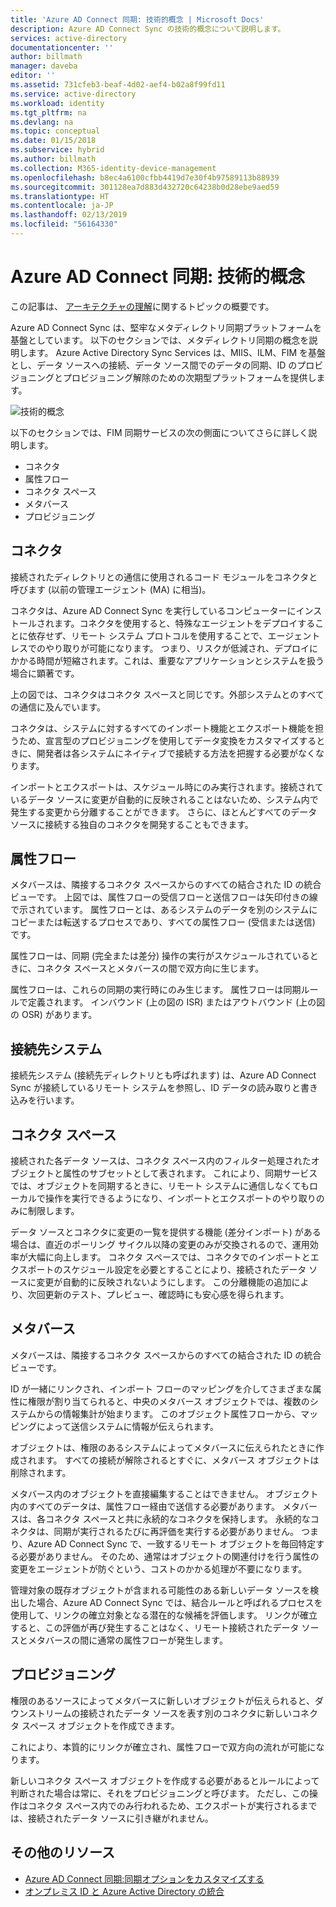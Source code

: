 ```yaml
---
title: 'Azure AD Connect 同期: 技術的概念 | Microsoft Docs'
description: Azure AD Connect Sync の技術的概念について説明します。
services: active-directory
documentationcenter: ''
author: billmath
manager: daveba
editor: ''
ms.assetid: 731cfeb3-beaf-4d02-aef4-b02a8f99fd11
ms.service: active-directory
ms.workload: identity
ms.tgt_pltfrm: na
ms.devlang: na
ms.topic: conceptual
ms.date: 01/15/2018
ms.subservice: hybrid
ms.author: billmath
ms.collection: M365-identity-device-management
ms.openlocfilehash: b8ec4a6100cfbb4419d7e30f4b97589113b88939
ms.sourcegitcommit: 301128ea7d883d432720c64238b0d28ebe9aed59
ms.translationtype: HT
ms.contentlocale: ja-JP
ms.lasthandoff: 02/13/2019
ms.locfileid: "56164330"
---
```

# <a name="azure-ad-connect-sync-technical-concepts"></a>Azure AD Connect 同期: 技術的概念
この記事は、 [アーキテクチャの理解](how-to-connect-sync-technical-concepts.md)に関するトピックの概要です。

Azure AD Connect Sync は、堅牢なメタディレクトリ同期プラットフォームを基盤としています。
以下のセクションでは、メタディレクトリ同期の概念を説明します。
Azure Active Directory Sync Services は、MIIS、ILM、FIM を基盤とし、データ ソースへの接続、データ ソース間でのデータの同期、ID のプロビジョニングとプロビジョニング解除のための次期型プラットフォームを提供します。

![技術的概念](./media/how-to-connect-sync-technical-concepts/scenario.png)

以下のセクションでは、FIM 同期サービスの次の側面についてさらに詳しく説明します。

* コネクタ
* 属性フロー
* コネクタ スペース
* メタバース
* プロビジョニング

## <a name="connector"></a>コネクタ
接続されたディレクトリとの通信に使用されるコード モジュールをコネクタと呼びます (以前の管理エージェント (MA) に相当)。

コネクタは、Azure AD Connect Sync を実行しているコンピューターにインストールされます。コネクタを使用すると、特殊なエージェントをデプロイすることに依存せず、リモート システム プロトコルを使用することで、エージェントレスでのやり取りが可能になります。 つまり、リスクが低減され、デプロイにかかる時間が短縮されます。これは、重要なアプリケーションとシステムを扱う場合に顕著です。

上の図では、コネクタはコネクタ スペースと同じです。外部システムとのすべての通信に及んでいます。

コネクタは、システムに対するすべてのインポート機能とエクスポート機能を担うため、宣言型のプロビジョニングを使用してデータ変換をカスタマイズするときに、開発者は各システムにネイティブで接続する方法を把握する必要がなくなります。

インポートとエクスポートは、スケジュール時にのみ実行されます。接続されているデータ ソースに変更が自動的に反映されることはないため、システム内で発生する変更から分離することができます。 さらに、ほとんどすべてのデータ ソースに接続する独自のコネクタを開発することもできます。

## <a name="attribute-flow"></a>属性フロー
メタバースは、隣接するコネクタ スペースからのすべての結合された ID の統合ビューです。 上図では、属性フローの受信フローと送信フローは矢印付きの線で示されています。 属性フローとは、あるシステムのデータを別のシステムにコピーまたは転送するプロセスであり、すべての属性フロー (受信または送信) です。

属性フローは、同期 (完全または差分) 操作の実行がスケジュールされているときに、コネクタ スペースとメタバースの間で双方向に生じます。

属性フローは、これらの同期の実行時にのみ生じます。 属性フローは同期ルールで定義されます。 インバウンド (上の図の ISR) またはアウトバウンド (上の図の OSR) があります。

## <a name="connected-system"></a>接続先システム
接続先システム (接続先ディレクトリとも呼ばれます) は、Azure AD Connect Sync が接続しているリモート システムを参照し、ID データの読み取りと書き込みを行います。

## <a name="connector-space"></a>コネクタ スペース
接続された各データ ソースは、コネクタ スペース内のフィルター処理されたオブジェクトと属性のサブセットとして表されます。
これにより、同期サービスでは、オブジェクトを同期するときに、リモート システムに通信しなくてもローカルで操作を実行できるようになり、インポートとエクスポートのやり取りのみに制限します。

データ ソースとコネクタに変更の一覧を提供する機能 (差分インポート) がある場合は、直近のポーリング サイクル以降の変更のみが交換されるので、運用効率が大幅に向上します。 コネクタ スペースでは、コネクタでのインポートとエクスポートのスケジュール設定を必要とすることにより、接続されたデータ ソースに変更が自動的に反映されないようにします。 この分離機能の追加により、次回更新のテスト、プレビュー、確認時にも安心感を得られます。

## <a name="metaverse"></a>メタバース
メタバースは、隣接するコネクタ スペースからのすべての結合された ID の統合ビューです。

ID が一緒にリンクされ、インポート フローのマッピングを介してさまざまな属性に権限が割り当てられると、中央のメタバース オブジェクトでは、複数のシステムからの情報集計が始まります。 このオブジェクト属性フローから、マッピングによって送信システムに情報が伝えられます。

オブジェクトは、権限のあるシステムによってメタバースに伝えられたときに作成されます。 すべての接続が解除されるとすぐに、メタバース オブジェクトは削除されます。

メタバース内のオブジェクトを直接編集することはできません。 オブジェクト内のすべてのデータは、属性フロー経由で送信する必要があります。 メタバースは、各コネクタ スペースと共に永続的なコネクタを保持します。 永続的なコネクタは、同期が実行されるたびに再評価を実行する必要がありません。 つまり、Azure AD Connect Sync で、一致するリモート オブジェクトを毎回特定する必要がありません。 そのため、通常はオブジェクトの関連付けを行う属性の変更をエージェントが防ぐという、コストのかかる処理が不要になります。

管理対象の既存オブジェクトが含まれる可能性のある新しいデータ ソースを検出した場合、Azure AD Connect Sync では、結合ルールと呼ばれるプロセスを使用して、リンクの確立対象となる潜在的な候補を評価します。
リンクが確立すると、この評価が再び発生することはなく、リモート接続されたデータ ソースとメタバースの間に通常の属性フローが発生します。

## <a name="provisioning"></a>プロビジョニング
権限のあるソースによってメタバースに新しいオブジェクトが伝えられると、ダウンストリームの接続されたデータ ソースを表す別のコネクタに新しいコネクタ スペース オブジェクトを作成できます。

これにより、本質的にリンクが確立され、属性フローで双方向の流れが可能になります。

新しいコネクタ スペース オブジェクトを作成する必要があるとルールによって判断された場合は常に、それをプロビジョニングと呼びます。 ただし、この操作はコネクタ スペース内でのみ行われるため、エクスポートが実行されるまでは、接続されたデータ ソースに引き継がれません。

## <a name="additional-resources"></a>その他のリソース
* [Azure AD Connect 同期:同期オプションをカスタマイズする](how-to-connect-sync-whatis.md)
* [オンプレミス ID と Azure Active Directory の統合](whatis-hybrid-identity.md)

<!--Image references-->
[1]: ./media/active-directory-aadsync-technical-concepts/ic750598.png
